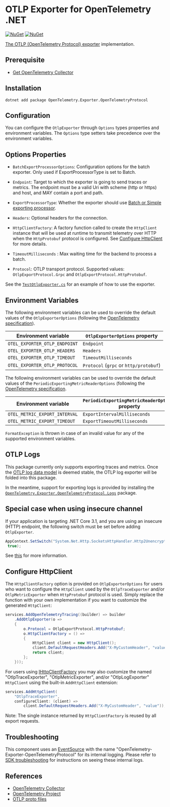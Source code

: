 # OTLP Exporter for OpenTelemetry .NET

[![NuGet](https://img.shields.io/nuget/v/OpenTelemetry.Exporter.OpenTelemetryProtocol.svg)](https://www.nuget.org/packages/OpenTelemetry.Exporter.OpenTelemetryProtocol)
[![NuGet](https://img.shields.io/nuget/dt/OpenTelemetry.Exporter.OpenTelemetryProtocol.svg)](https://www.nuget.org/packages/OpenTelemetry.Exporter.OpenTelemetryProtocol)

[The OTLP (OpenTelemetry Protocol) exporter](https://github.com/open-telemetry/opentelemetry-specification/blob/main/specification/protocol/exporter.md)
implementation.

## Prerequisite

* [Get OpenTelemetry Collector](https://opentelemetry.io/docs/collector/)

## Installation

```shell
dotnet add package OpenTelemetry.Exporter.OpenTelemetryProtocol
```

## Configuration

You can configure the `OtlpExporter` through `Options` types properties
and environment variables.
The `Options` type setters take precedence over the environment variables.

## Options Properties

* `BatchExportProcessorOptions`: Configuration options for the batch exporter.
  Only used if ExportProcessorType is set to Batch.

* `Endpoint`: Target to which the exporter is going to send traces or metrics.
  The endpoint must be a valid Uri with scheme (http or https) and host, and MAY
  contain a port and path.

* `ExportProcessorType`: Whether the exporter should use [Batch or Simple
  exporting
  processor](https://github.com/open-telemetry/opentelemetry-specification/blob/main/specification/trace/sdk.md#built-in-span-processors).

* `Headers`: Optional headers for the connection.

* `HttpClientFactory`: A factory function called to create the `HttpClient`
  instance that will be used at runtime to transmit telemetry over HTTP when the
  `HttpProtobuf` protocol is configured. See [Configure
  HttpClient](#configure-httpclient) for more details.

* `TimeoutMilliseconds` : Max waiting time for the backend to process a batch.

* `Protocol`: OTLP transport protocol. Supported values:
  `OtlpExportProtocol.Grpc` and `OtlpExportProtocol.HttpProtobuf`.

See the [`TestOtlpExporter.cs`](../../examples/Console/TestOtlpExporter.cs) for
an example of how to use the exporter.

## Environment Variables

The following environment variables can be used to override the default
values of the `OtlpExporterOptions`
(following the [OpenTelemetry specification](https://github.com/open-telemetry/opentelemetry-specification/blob/main/specification/protocol/exporter.md)).

| Environment variable          | `OtlpExporterOptions` property        |
| ------------------------------| --------------------------------------|
| `OTEL_EXPORTER_OTLP_ENDPOINT` | `Endpoint`                            |
| `OTEL_EXPORTER_OTLP_HEADERS`  | `Headers`                             |
| `OTEL_EXPORTER_OTLP_TIMEOUT`  | `TimeoutMilliseconds`                 |
| `OTEL_EXPORTER_OTLP_PROTOCOL` | `Protocol` (`grpc` or `http/protobuf`)|

The following environment variables can be used to override the default
values of the `PeriodicExportingMetricReaderOptions`
(following the [OpenTelemetry specification](https://github.com/open-telemetry/opentelemetry-specification/blob/v1.12.0/specification/sdk-environment-variables.md#periodic-exporting-metricreader).

| Environment variable          | `PeriodicExportingMetricReaderOptions` property |
| ------------------------------| ------------------------------------------------|
| `OTEL_METRIC_EXPORT_INTERVAL` | `ExportIntervalMilliseconds`                    |
| `OTEL_METRIC_EXPORT_TIMEOUT`  | `ExportTimeoutMilliseconds`                     |

`FormatException` is thrown in case of an invalid value for any of the
supported environment variables.

## OTLP Logs

This package currently only supports exporting traces and metrics. Once the
[OTLP log data model](https://github.com/open-telemetry/opentelemetry-proto#maturity-level)
is deemed stable, the OTLP log exporter will be folded into this package.

In the meantime, support for exporting logs is provided by installing the
[`OpenTelemetry.Exporter.OpenTelemetryProtocol.Logs`](../OpenTelemetry.Exporter.OpenTelemetryProtocol.Logs/README.md)
package.

## Special case when using insecure channel

If your application is targeting .NET Core 3.1, and you are using an insecure
(HTTP) endpoint, the following switch must be set before adding `OtlpExporter`.

```csharp
AppContext.SetSwitch("System.Net.Http.SocketsHttpHandler.Http2UnencryptedSupport",
 true);
```

See
[this](https://docs.microsoft.com/aspnet/core/grpc/troubleshoot#call-insecure-grpc-services-with-net-core-client)
for more information.

## Configure HttpClient

The `HttpClientFactory` option is provided on `OtlpExporterOptions` for users
who want to configure the `HttpClient` used by the `OtlpTraceExporter` and/or
`OtlpMetricExporter` when `HttpProtobuf` protocol is used. Simply replace the
function with your own implementation if you want to customize the generated
`HttpClient`:

```csharp
services.AddOpenTelemetryTracing((builder) => builder
    .AddOtlpExporter(o =>
    {
        o.Protocol = OtlpExportProtocol.HttpProtobuf;
        o.HttpClientFactory = () =>
        {
            HttpClient client = new HttpClient();
            client.DefaultRequestHeaders.Add("X-MyCustomHeader", "value");
            return client;
        };
    }));
```

For users using
[IHttpClientFactory](https://docs.microsoft.com/dotnet/architecture/microservices/implement-resilient-applications/use-httpclientfactory-to-implement-resilient-http-requests)
you may also customize the named "OtlpTraceExporter", "OtlpMetricExporter",
and/or "OtlpLogExporter" `HttpClient` using the built-in `AddHttpClient`
extension:

```csharp
services.AddHttpClient(
    "OtlpTraceExporter",
    configureClient: (client) =>
        client.DefaultRequestHeaders.Add("X-MyCustomHeader", "value"));
```

Note: The single instance returned by `HttpClientFactory` is reused by all
export requests.

## Troubleshooting

This component uses an
[EventSource](https://docs.microsoft.com/dotnet/api/system.diagnostics.tracing.eventsource)
with the name "OpenTelemetry-Exporter-OpenTelemetryProtocol" for its internal
logging. Please refer to [SDK
troubleshooting](../OpenTelemetry/README.md#troubleshooting) for instructions on
seeing these internal logs.

## References

* [OpenTelemetry
  Collector](https://github.com/open-telemetry/opentelemetry-collector)
* [OpenTelemetry Project](https://opentelemetry.io/)
* [OTLP proto files](https://github.com/open-telemetry/opentelemetry-proto)
